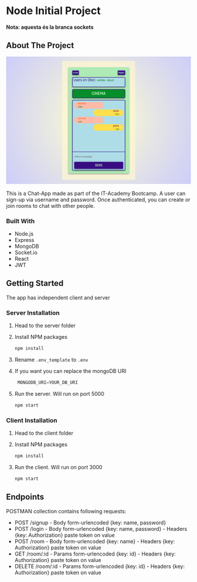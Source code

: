 
# Node Initial Project

**Nota: aquesta és la branca sockets**

## About The Project


![Chat-app](client/public/Screenshot.png)

This is a Chat-App made as part of the IT-Academy Bootcamp. A user can sign-up via username and password. Once authenticated, you can create or join rooms to chat with other people.  


### Built With


* Node.js
* Express
* MongoDB
* Socket.io
* React
* JWT


<!-- GETTING STARTED -->
## Getting Started

The app has independent client and server 

### Server Installation

1. Head to the server folder

2. Install NPM packages
   ```sh
   npm install
   ```
3. Rename  `.env_template` to `.env`
   
4. If you want you can replace the mongoDB URI
   ```js
    MONGODB_URI=YOUR_DB_URI
   ```   
5. Run the server. Will run on port 5000
   ```sh
   npm start
   ```

### Client Installation

1. Head to the client folder

2. Install NPM packages
   ```sh
   npm install
   ```

3. Run the client. Will run on port 3000
   ```sh
   npm start
   ```     

<!-- POSTMAN -->
## Endpoints

POSTMAN collection contains following requests:

- POST /signup  - Body form-urlencoded {key: name, password} 
- POST /login   - Body form-urlencoded {key: name, password} 
                - Headers {key: Authorization} paste token on value
- POST /room    - Body form-urlencoded {key: name} 
                - Headers {key: Authorization} paste token on value
- GET /room/:id     - Params form-urlencoded {key: id} 
                    - Headers {key: Authorization} paste token on value
- DELETE /room/:id  - Params form-urlencoded {key: id} 
                    - Headers {key: Authorization} paste token on value
 